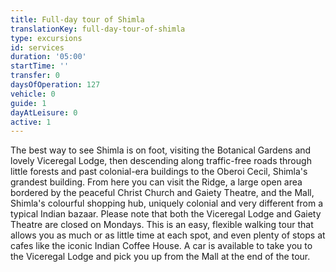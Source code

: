 ```yaml
---
title: Full-day tour of Shimla
translationKey: full-day-tour-of-shimla
type: excursions
id: services
duration: '05:00'
startTime: ''
transfer: 0
daysOfOperation: 127
vehicle: 0
guide: 1
dayAtLeisure: 0
active: 1
---
```

The best way to see Shimla is on foot, visiting the Botanical Gardens and lovely Viceregal Lodge, then descending along traffic-free roads through little forests and past colonial-era buildings to the Oberoi Cecil, Shimla's grandest building. From here you can visit the Ridge, a large open area bordered by the peaceful Christ Church and Gaiety Theatre, and the Mall, Shimla's colourful shopping hub, uniquely colonial and very different from a typical Indian bazaar. Please note that both the Viceregal Lodge and Gaiety Theatre are closed on Mondays.    This is an easy, flexible walking tour that allows you as much or as little time at each spot, and even plenty of stops at cafes like the iconic Indian Coffee House. A car is available to take you to the Viceregal Lodge and pick you up from the Mall at the end of the tour.  